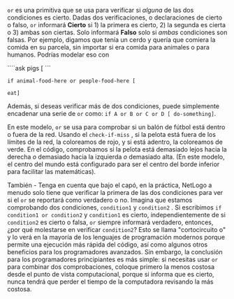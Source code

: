 ﻿`or` es una primitiva que se usa para verificar si *alguna* de las dos condiciones es cierto. Dadas dos verificaciones, o declaraciones de cierto o falso, `or` informará **Cierto** si 1) la primera es cierto, 2) la segunda es cierta o 3) ambas son ciertas. Solo informará **Falso** solo si *ambas* condiciones son falsas. Por ejemplo, digamos que tenía un cerdo y quería que comiera la comida en su parcela, sin importar si era comida para animales o para humanos. Podrías modelar eso con

````ask pigs [ ```

 ```if animal-food-here or people-food-here [ ```

 ```eat] ```

Además, si deseas verificar más de dos condiciones, puede simplemente encadenar una serie de `or` como: `if A or B or C or D [ do-something]`.

En este modelo, `or` se usa para comprobar si un balón de fútbol está dentro o fuera de la red. Usando el `check-if-miss` , si la pelota está fuera de los límites de la red, la coloreamos de rojo, y si está adentro, la coloreamos de verde. En el código, comprobamos si la pelota está demasiado lejos hacia la derecha *o* demasiado hacia la izquierda *o* demasiado alta. (En este modelo, el centro del mundo está configurado para ser el centro del borde inferior para facilitar las matemáticas).

También - Tenga en cuenta que bajo el capó, en la práctica, NetLogo a menudo solo tiene que verificar la primera de las dos condiciones para ver si el `or` se reportará como verdadero o no. Imagina que estamos comprobando dos condiciones, `condition1` y `condition2` . Si escribimos `if condition1 or condition2` y `condition1` es cierto, independientemente de si `condition2` es cierto o falsa, `or` siempre informará verdadero, entonces, ¿por qué molestarse en verificar `condition2`? Esto se llama "cortocircuito o" y lo verá en la mayoría de los lenguajes de programación modernos porque permite una ejecución más rápida del código, así como algunos otros beneficios para los programadores avanzados. Sin embargo, la conclusión para los programadores principiantes es más simple: si necesitas usar `or` para combinar dos comprobaciones, coloque primero la menos costosa desde el punto de vista computacional, porque si informa que es cierto, nunca tendrá que perder el tiempo de la computadora revisando la más costosa.